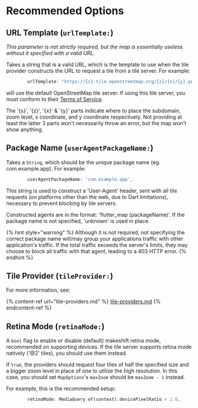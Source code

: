 # Recommended Options

## URL Template (`urlTemplate:`)

_This parameter is not strictly required, but the map is essentially useless without it specified with a valid URL._

Takes a string that is a valid URL, which is the template to use when the tile provider constructs the URL to request a tile from a tile server. For example:

```dart
        urlTemplate: "https://{s}.tile.openstreetmap.org/{z}/{x}/{y}.png",
```

will use the default OpenStreetMap tile server. If using this tile server, you must conform to their [Terms of Service](https://operations.osmfoundation.org/policies/tiles/).

The '{s}', '{z}', '{x}' & '{y}' parts indicate where to place the subdomain, zoom level, x coordinate, and y coordinate respectively. Not providing at least the latter 3 parts won't necessarily throw an error, but the map won't show anything.

## Package Name (`userAgentPackageName:`)

Takes a `String`, which should be the unique package name (eg. com.example.app). For example:

```dart
        userAgentPackageName: 'com.example.app',
```

This string is used to construct a 'User-Agent' header, sent with all tile requests (on platforms other than the web, due to Dart limitations), necessary to prevent blocking by tile servers.

Constructed agents are in the format: 'flutter\_map (packageName)'. If the package name is not specified, 'unknown' is used in place.

{% hint style="warning" %}
Although it is not required, not specifying the correct package name will/may group your applications traffic with other application's traffic. If the total traffic exceeds the server's limits, they may choose to block all traffic with that agent, leading to a 403 HTTP error.
{% endhint %}

## Tile Provider (`tileProvider:`)

For more information, see:

{% content-ref url="tile-providers.md" %}
[tile-providers.md](tile-providers.md)
{% endcontent-ref %}

## Retina Mode (`retinaMode:`)

A `bool` flag to enable or disable (default) makeshift retina mode, recommended on supporting devices. If the tile server supports retina mode natively ('@2' tiles), you should use them instead.

If `true`, the providers should request four tiles of half the specified size and a bigger zoom level in place of one to utilize the high resolution. In this case, you should set `MapOptions`'s `maxZoom` should be `maxZoom - 1` instead.

For example, this is the recommended setup:

```dart
        retinaMode: MediaQuery.of(context).devicePixelRatio > 1.0,
```
